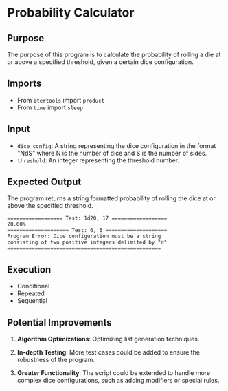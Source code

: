 # Probability Calculator

## Purpose

The purpose of this program is to calculate the probability of rolling a die at or above a specified threshold, given a
certain dice configuration.

## Imports

- From `itertools` import `product`
- From `time` import `sleep`

## Input

- `dice_config`: A string representing the dice configuration in the format "NdS" where N is the number of dice and S is
  the number of sides.
- `threshold`: An integer representing the threshold number.

## Expected Output

The program returns a string formatted probability of rolling the dice at or above the specified threshold.

```
================== Test: 1d20, 17 ==================
20.00%
==================== Test: 6, 5 ====================
Program Error: Dice configuration must be a string
consisting of two positive integers delimited by "d"
==================================================
```

## Execution

- Conditional
- Repeated
- Sequential

## Potential Improvements

1. **Algorithm Optimizations**: Optimizing list generation techniques.

2. **In-depth Testing**: More test cases could be added to ensure the robustness of the program.

3. **Greater Functionality**: The script could be extended to handle more complex dice configurations, such as adding
   modifiers or special rules.
